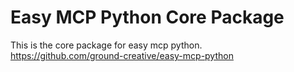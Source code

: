 # Easy MCP Python Core Package

This is the core package for easy mcp python.<br>
https://github.com/ground-creative/easy-mcp-python
